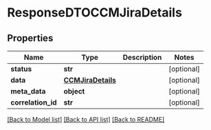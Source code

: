 # ResponseDTOCCMJiraDetails

## Properties
Name | Type | Description | Notes
------------ | ------------- | ------------- | -------------
**status** | **str** |  | [optional] 
**data** | [**CCMJiraDetails**](CCMJiraDetails.md) |  | [optional] 
**meta_data** | **object** |  | [optional] 
**correlation_id** | **str** |  | [optional] 

[[Back to Model list]](../README.md#documentation-for-models) [[Back to API list]](../README.md#documentation-for-api-endpoints) [[Back to README]](../README.md)

